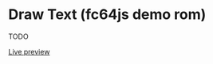 # Draw Text (fc64js demo rom)

TODO

[Live preview](https://theinvader360.github.io/fc64js/rom/demo/draw-text/)
